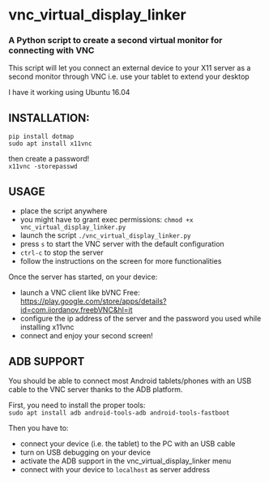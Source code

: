# vnc_virtual_display_linker
### A Python script to create a second virtual monitor for connecting with VNC

This script will let you connect an external device to your X11 server as a second monitor through VNC
i.e. use your tablet to extend your desktop

I have it working using Ubuntu 16.04

## INSTALLATION:
`pip install dotmap`  
`sudo apt install x11vnc`

then create a password!  
`x11vnc -storepasswd`

## USAGE
- place the script anywhere
- you might have to grant exec permissions: `chmod +x vnc_virtual_display_linker.py`
- launch the script `./vnc_virtual_display_linker.py`
- press `s` to start the VNC server with the default configuration
- `ctrl-c` to stop the server
- follow the instructions on the screen for more functionalities

Once the server has started, on your device:
- launch a VNC client like bVNC Free: https://play.google.com/store/apps/details?id=com.iiordanov.freebVNC&hl=it
- configure the ip address of the server and the password you used while installing x11vnc
- connect and enjoy your second screen!

## ADB SUPPORT
You should be able to connect most Android tablets/phones with an USB cable to the VNC server thanks to the ADB platform.

First, you need to install the proper tools:  
`sudo apt install adb android-tools-adb android-tools-fastboot`

Then you have to:
- connect your device (i.e. the tablet) to the PC with an USB cable 
- turn on USB debugging on your device
- activate the ADB support in the vnc_virtual_display_linker menu
- connect with your device to `localhost` as server address
